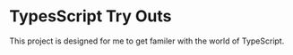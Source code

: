 # TypesScript Try Outs
 This project is designed for me to get familer with the world of TypeScript.
